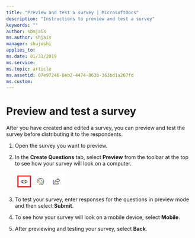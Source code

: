 ```yaml
---
title: "Preview and test a survey | MicrosoftDocs"
description: "Instructions to preview and test a survey"
keywords: ""
author: sbmjais
ms.author: shjais
manager: shujoshi
applies_to: 
ms.date: 01/31/2019
ms.service: 
ms.topic: article
ms.assetid: 07e97246-0eb2-4474-863b-363bd1a267fd
ms.custom: 
---
```

# Preview and test a survey

After you have created and edited a survey, you can preview and test the survey before distributing it to the respondents.

1.  Open the survey you want to preview.

2.  In the **Create Questions** tab, select **Preview** from the toolbar at the top to see how your survey will look on a computer.

    ![preview a survey](media/preview-survey.png "Preview a survey")  

3.  To test your survey, enter responses for the questions in preview mode and then select **Submit**.

4.  To see how your survey will look on a mobile device, select **Mobile**.

5.  After previewing and testing your survey, select **Back**.

